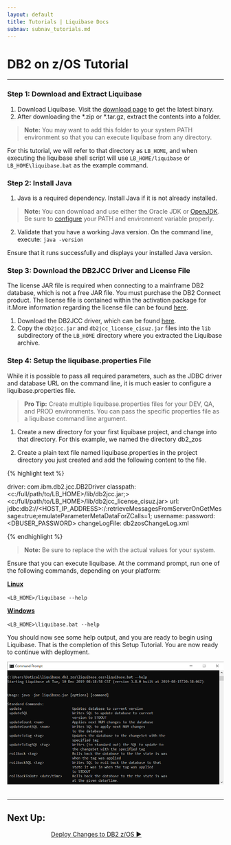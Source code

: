 ```yaml
---
layout: default
title: Tutorials | Liquibase Docs
subnav: subnav_tutorials.md
---
```

# DB2 on z/OS Tutorial
<hr>

### Step 1: Download and Extract Liquibase
1. Download Liquibase. Visit the [download page](https://download.liquibase.org) to get the latest binary.
2. After downloading the *.zip or *.tar.gz, extract the contents into a folder. 
>**Note:** You may want to add this folder to your system PATH environment so that you can execute liquibase from any directory. 

For this tutorial, we will refer to that directory as `LB_HOME`, and when executing the liquibase shell script will use `LB_HOME/liquibase` or `LB_HOME\liquibase.bat` as the example command.

### Step 2: Install Java
1. Java is a required dependency. Install Java if it is not already installed.
>**Note:** You can download and use either the Oracle JDK or [OpenJDK](https://jdk.java.net/13/). Be sure to [configure](https://stackoverflow.com/questions/52511778/how-to-install-openjdk-11-on-windows) your PATH and environment variable properly.
2. Validate that you have a working Java version. On the command line, execute: `java -version`

Ensure that it runs successfully and displays your installed Java version.

### Step 3: Download the DB2JCC Driver and License File
The license JAR file is required when connecting to a mainframe DB2 database, which is not a free JAR file. You must purchase the DB2 Connect product. The license file is contained within the activation package for it.More information regarding the license file can be found [here](https://www.ibm.com/support/pages/location-db2jcclicensecisuzjar-file).
1. Download the DB2JCC driver, which can be found [here](https://www.ibm.com/support/pages/db2-jdbc-driver-versions-and-downloads).
2. Copy the `db2jcc.jar` and `db2jcc_license_cisuz.jar` files into the `lib` subdirectory of the `LB_HOME` directory where you extracted the Liquibase archive.

### Step 4: Setup the liquibase.properties File
While it is possible to pass all required parameters, such as the JDBC driver and database URL on the command line, it is much easier to configure a liquibase.properties file.

>**Pro Tip:**  Create multiple liquibase.properties files for your DEV, QA, and PROD environments.  You can pass the specific properties file as a liquibase command line argument.

1. Create a new directory for your first liquibase project, and change into that directory. For this example, we named the directory db2_zos

2. Create a plain text file named liquibase.properties in the project directory you just created and add the following content to the file.

{% highlight text %}

driver: com.ibm.db2.jcc.DB2Driver
classpath: <c:/full/path/to/LB_HOME>/lib/db2jcc.jar;><c:/full/path/to/LB_HOME>/lib/db2jcc_license_cisuz.jar>
url: jdbc:db2://<HOST_IP_ADDRESS>:<PORT>/<DBNAME>:retrieveMessagesFromServerOnGetMessage=true;emulateParameterMetaDataForZCalls=1;
username: <DBUSER>
password: <DBUSER_PASSWORD>
changeLogFile: db2zosChangeLog.xml

{% endhighlight %}

>**Note:** Be sure to replace the <values> with the actual values for your system.

Ensure that you can execute liquibase. At the command prompt, run one of the following commands, depending on your platform:

**<u>Linux</u>**

`<LB_HOME>/liquibase --help`

**<u>Windows</u>**

`<LB_HOME>\liquibase.bat --help`

You should now see some help output, and you are ready to begin using Liquibase.  That is the completion of this Setup Tutorial.   You are now ready to continue with deployment.

<div align="center"><img src="\images\documentation\Tutorials\DB2onZSetupImg.png" width="700px" alt="Image of the Command prompts help output" /></div>
<br>
<hr>

## **Next Up:** 
<div class="cta-container" style="margin-left: auto; margin-right: auto; width: 300px; height: 50px">
<div class="cta cta--block"><a href="\documentation\workflows\db2onzdeploy-sql.html">Deploy Changes to DB2 z/OS ►</a></div></div>